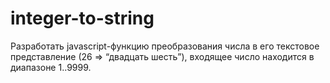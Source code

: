 integer-to-string
=================

Разработать javascript-функцию преобразования числа в его текстовое представление (26 => “двадцать шесть”),
входящее число находится в диапазоне 1..9999.
